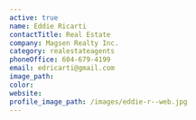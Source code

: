 ```yaml
---
active: true
name: Eddie Ricarti
contactTitle: Real Estate
company: Magsen Realty Inc.
category: realestateagents
phoneOffice: 604-679-4199
email: edricarti@gmail.com
image_path:
color:
website:
profile_image_path: /images/eddie-r--web.jpg
---
```



